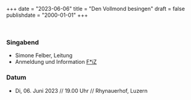 ﻿+++
date = "2023-06-06"
title = "Den Vollmond besingen"
draft = false
publishdate = "2000-01-01"
+++

<br>

### Singabend 

* Simone Felber, Leitung
* Anmeldung und Information [F*iZ](https://fiz-luzern.ch/de/veranstaltungen/den-vollmond-besingen/)

### Datum

* Di, 06. Juni 2023 // 19.00 Uhr // Rhynauerhof, Luzern